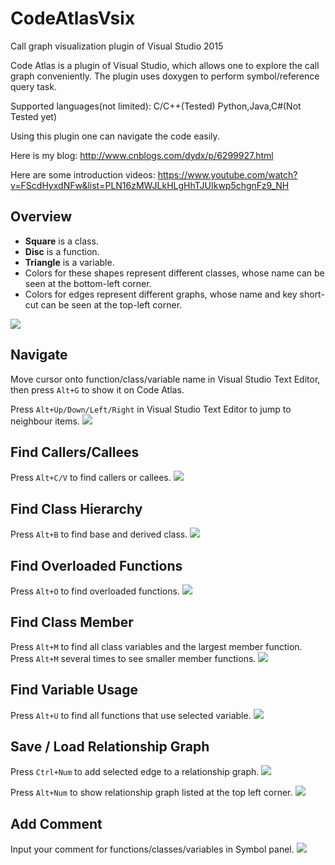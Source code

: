 # CodeAtlasVsix
Call graph visualization plugin of Visual Studio 2015

Code Atlas is a plugin of Visual Studio, which allows one to explore the call graph conveniently. The plugin uses doxygen to perform symbol/reference query task.

Supported languages(not limited): 
C/C++(Tested)
Python,Java,C#(Not Tested yet)

Using this plugin one can navigate the code easily.

Here is my blog:
http://www.cnblogs.com/dydx/p/6299927.html

Here are some introduction videos:
https://www.youtube.com/watch?v=FScdHyxdNFw&list=PLN16zMWJLkHLgHhTJUIkwp5chgnFz9_NH

Overview
--------
* **Square** is a class.
* **Disc** is a function.
* **Triangle** is a variable.
* Colors for these shapes represent different classes, whose name can be seen at the bottom-left corner.
* Colors for edges represent different graphs, whose name and key short-cut can be seen at the top-left corner.

![](https://github.com/league1991/CodeAtlasVsix/raw/master/githubCache/main.png) 

Navigate
--------

Move cursor onto function/class/variable name in Visual Studio Text Editor, then press `Alt+G` to show it on Code Atlas.

Press `Alt+Up/Down/Left/Right` in Visual Studio Text Editor to jump to neighbour items.
![](https://github.com/league1991/CodeAtlasVsix/raw/master/githubCache/navigate.gif)  

Find Callers/Callees
--------------------

Press `Alt+C/V` to find callers or callees.
![](https://github.com/league1991/CodeAtlasVsix/raw/master/githubCache/call.gif)   

Find Class Hierarchy
--------------------

Press `Alt+B` to find base and derived class.
![](https://github.com/league1991/CodeAtlasVsix/raw/master/githubCache/class.gif)  
 
Find Overloaded Functions
-------------------------

Press `Alt+O` to find overloaded functions.
![](https://github.com/league1991/CodeAtlasVsix/raw/master/githubCache/overload.gif)  
 
Find Class Member
-----------------

Press `Alt+M` to find all class variables and the largest member function. 
Press `Alt+M` several times to see smaller member functions.
![](https://github.com/league1991/CodeAtlasVsix/raw/master/githubCache/member.gif)  
 
Find Variable Usage
-------------------

Press `Alt+U` to find all functions that use selected variable.
![](https://github.com/league1991/CodeAtlasVsix/raw/master/githubCache/usage.gif)  
 
Save / Load Relationship Graph
------------------------------

Press `Ctrl+Num` to add selected edge to a relationship graph.
![](https://github.com/league1991/CodeAtlasVsix/raw/master/githubCache/addGraph.gif)  

Press `Alt+Num` to show relationship graph listed at the top left corner.
![](https://github.com/league1991/CodeAtlasVsix/raw/master/githubCache/graph.gif)  

Add Comment
------------------------------

Input your comment for functions/classes/variables in Symbol panel.
![](https://github.com/league1991/CodeAtlasVsix/raw/master/githubCache/comment.gif) 


